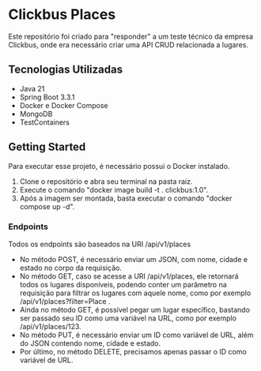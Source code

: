 # Clickbus Places

Este repositório foi criado para "responder" a um teste técnico da empresa Clickbus, onde era necessário criar uma API
CRUD relacionada a lugares.

## Tecnologias Utilizadas

- Java 21
- Spring Boot 3.3.1
- Docker e Docker Compose
- MongoDB
- TestContainers

## Getting Started

Para executar esse projeto, é necessário possui o Docker instalado.

1. Clone o repositório e abra seu terminal na pasta raiz.
2. Execute o comando "docker image build -t . clickbus:1.0".
3. Após a imagem ser montada, basta executar o comando "docker compose up -d".

### Endpoints

Todos os endpoints são baseados na URI /api/v1/places

- No método POST, é necessário enviar um JSON, com nome, cidade e estado no corpo da requisição.
- No método GET, caso se acesse a URI /api/v1/places, ele retornará todos os lugares disponíveis, podendo conter um
  parâmetro na requisição para filtrar os lugares com aquele nome, como por exemplo /api/v1/places?filter=Place .
- Ainda no método GET, é possível pegar um lugar específico, bastando ser passado seu ID como uma variável na URL, como por exemplo /api/v1/places/123.
- No método PUT, é necessário enviar um ID como variável de URL, além do JSON contendo nome, cidade e estado.
- Por último, no método DELETE, precisamos apenas passar o ID como variável de URL.


